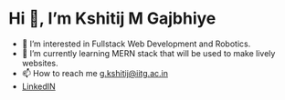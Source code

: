 # Hi 👋, I’m Kshitij M Gajbhiye
- 👀 I’m interested in Fullstack Web Development and Robotics. 
- 🌱 I’m currently learning MERN stack that will be used to make lively websites.
- 📫 How to reach me g.kshitij@iitg.ac.in
- [LinkedIN](https://www.linkedin.com/in/kshitij-m-gajbhiye/)

<!---
kshitijstc/kshitijstc is a ✨ special ✨ repository because its `README.md` (this file) appears on your GitHub profile.
You can click the Preview link to take a look at your changes.
--->
